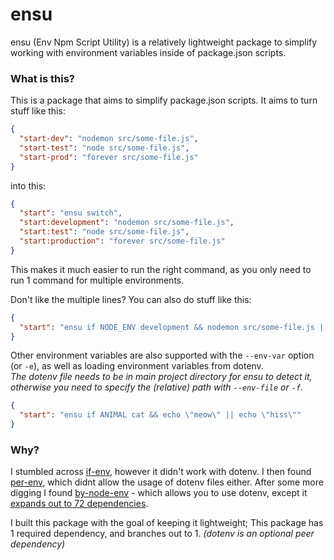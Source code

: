 # ensu

ensu (Env Npm Script Utility) is a relatively lightweight package to simplify working with environment variables inside of package.json scripts.

### What is this?

This is a package that aims to simplify package.json scripts. It aims to turn stuff like this:

```json
{
  "start-dev": "nodemon src/some-file.js",
  "start-test": "node src/some-file.js",
  "start-prod": "forever src/some-file.js"
}
```

into this:

```json
{
  "start": "ensu switch",
  "start:development": "nodemon src/some-file.js",
  "start:test": "node src/some-file.js",
  "start:production": "forever src/some-file.js"
}
```

This makes it much easier to run the right command, as you only need to run 1 command for multiple environments.

Don't like the multiple lines? You can also do stuff like this:

```json
{
  "start": "ensu if NODE_ENV development && nodemon src/some-file.js || node src/some-file.js"
}
```

Other environment variables are also supported with the `--env-var` option (or `-e`), as well as loading environment variables from dotenv.<br>
_The dotenv file needs to be in main project directory for ensu to detect it, otherwise you need to specify the (relative) path with `--env-file` or `-f`._

```json
{
  "start": "ensu if ANIMAL cat && echo \"meow\" || echo \"hiss\""
}
```

### Why?

I stumbled across [if-env](https://github.com/ericclemmons/if-env), however it didn't work with dotenv. I then found [per-env](https://github.com/ericclemmons/per-env), which didnt allow the usage of dotenv files either. After some more digging I found [by-node-env](https://www.npmjs.com/package/by-node-env) - which allows you to use dotenv, except it [expands out to 72 dependencies](https://npm.anvaka.com/#/view/2d/by-node-env).

I built this package with the goal of keeping it lightweight; This package has 1 required dependency, and branches out to 1. _(dotenv is an optional peer dependency)_
